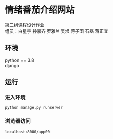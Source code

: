 # 情绪番茄介绍网站
第二组课程设计作业  
组员：白星宇 孙嘉齐 罗雅兰 吴垠 蒋子函 石磊 蒋正宜
## 环境
python == 3.8  
django
## 运行
### 进入环境
```
python manage.py runserver 
```
### 浏览器访问
``` 
localhost:8000/app00
```